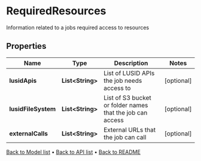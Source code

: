 

# RequiredResources

Information related to a jobs required access to resources

## Properties

| Name | Type | Description | Notes |
|------------ | ------------- | ------------- | -------------|
|**lusidApis** | **List&lt;String&gt;** | List of LUSID APIs the job needs access to |  [optional] |
|**lusidFileSystem** | **List&lt;String&gt;** | List of S3 bucket or folder names that the job can access |  [optional] |
|**externalCalls** | **List&lt;String&gt;** | External URLs that the job can call |  [optional] |



[Back to Model list](../README.md#documentation-for-models) &#8226; [Back to API list](../README.md#documentation-for-api-endpoints) &#8226; [Back to README](../README.md)


